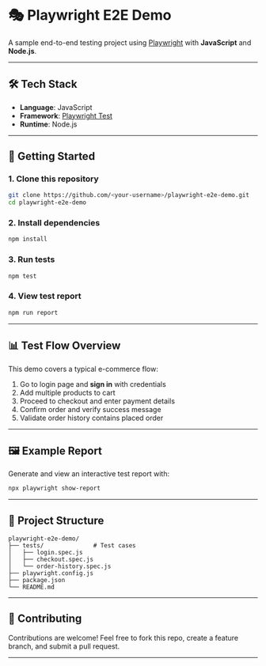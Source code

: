 # 🎭 Playwright E2E Demo  

A sample end-to-end testing project using [Playwright](https://playwright.dev/) with **JavaScript** and **Node.js**.  

---

## 🛠️ Tech Stack  

- **Language**: JavaScript  
- **Framework**: [Playwright Test](https://playwright.dev/docs/test-intro)  
- **Runtime**: Node.js  

---

## 🚀 Getting Started  

### 1. Clone this repository  
```bash
git clone https://github.com/<your-username>/playwright-e2e-demo.git
cd playwright-e2e-demo
```

### 2. Install dependencies  
```bash
npm install
```

### 3. Run tests  
```bash
npm test
```

### 4. View test report  
```bash
npm run report
```

---

## 📊 Test Flow Overview  

This demo covers a typical e-commerce flow:  

1. Go to login page and **sign in** with credentials  
2. Add multiple products to cart  
3. Proceed to checkout and enter payment details  
4. Confirm order and verify success message  
5. Validate order history contains placed order  

---

## 🖼️ Example Report  

Generate and view an interactive test report with:  

```bash
npx playwright show-report
```

---

## 📌 Project Structure  

```
playwright-e2e-demo/
├── tests/              # Test cases
│   ├── login.spec.js
│   ├── checkout.spec.js
│   └── order-history.spec.js
├── playwright.config.js
├── package.json
└── README.md
```

---

## 🤝 Contributing  

Contributions are welcome! Feel free to fork this repo, create a feature branch, and submit a pull request.  

---
